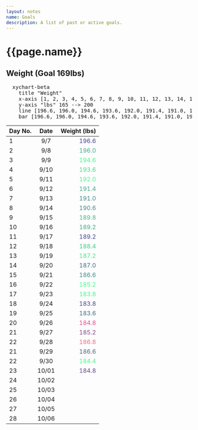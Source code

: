```yaml
---
layout: notes
name: Goals
description: A list of past or active goals.
---
```

<h1>{{page.name}}</h1>
  
  
<h2>Weight (Goal 169lbs)</h2>
  
<pre class="mermaid" >
  xychart-beta
    title "Weight" 
    x-axis [1, 2, 3, 4, 5, 6, 7, 8, 9, 10, 11, 12, 13, 14, 15, 16, 17, 18, 19, 20, 21, 22, 23, 24, 25, 26, 27, 28, 29, 30, 31] 
    y-axis "lbs" 165 --> 200
    line [196.6, 196.0, 194.6, 193.6, 192.0, 191.4, 191.0, 190.6, 189.8, 189.2, 189.2, 188.4, 187.2, 187.0, 186.6, 185.2, 183.8, 183.8, 183.6, 184.8, 185.2, 186.8, 186.6, 184.4, 184.8]
    bar [196.6, 196.0, 194.6, 193.6, 192.0, 191.4, 191.0, 190.6, 189.8, 189.2, 189.2, 188.4, 187.2, 187.0, 186.6, 185.2, 183.8, 183.8, 183.6, 184.8, 185.2, 186.8, 186.6, 184.4, 184.8]
</pre>
  
|Day No.|Date|Weight (lbs)|
|:---|:---:|---:|
|1|9/7|<font color="444488"> 196.6</font>|
|2|9/8|<font color="44A888"> 196.0</font>|
|3|9/9|<font color="#44F888">194.6</font>|
|4|9/10|<font color="#44D888">193.6</font>|
|5|9/11|<font color="#44F888">192.0</font>|
|6|9/12|<font color="#44A888">191.4</font>|
|7|9/13|<font color="#448888">191.0</font>|
|8|9/14|<font color="#448888">190.6</font>|
|9|9/15|<font color="#44B888">189.8</font>|
|10|9/16|<font color="#44A888">189.2</font>|
|11|9/17|<font color="#444888">189.2</font>|
|12|9/18|<font color="#44C888">188.4</font>|
|13|9/19|<font color="#44E888">187.2</font>|
|14|9/20|<font color="#446888">187.0</font>|
|15|9/21|<font color="#448888">186.6</font>|
|16|9/22|<font color="#44F888">185.2</font>|
|17|9/23|<font color="#44F888">183.8</font>|
|18|9/24|<font color="#444888">183.8</font>|
|19|9/25|<font color="#446888">183.6</font>|
|20|9/26|<font color="#E84888">184.8</font>|
|21|9/27|<font color="#844888">185.2</font>|
|22|9/28|<font color="#F46888">186.8</font>|
|21|9/29|<font color="#446888">186.6</font>|
|22|9/30|<font color="#44F888">184.4</font>|
|23|10/01|<font color="#644888">184.8</font>|
|24|10/02|<font color="#446888"></font>|
|25|10/03|<font color="#446888"></font>|
|26|10/04|<font color="#446888"></font>|
|27|10/05|<font color="#446888"></font>|
|28|10/06|<font color="#446888"></font>|

